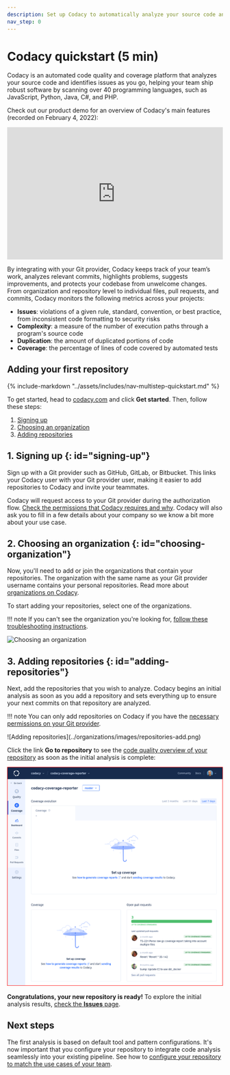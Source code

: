 ```yaml
---
description: Set up Codacy to automatically analyze your source code and identify issues as you go, helping you develop software more efficiently with fewer issues down the line. Codacy notifies you of security issues, code coverage, duplication, and complexity in every commit and pull request.
nav_step: 0
---
```


# Codacy quickstart (5 min)

Codacy is an automated code quality and coverage platform that analyzes your source code and identifies issues as you go, helping your team ship robust software by scanning over 40 programming languages, such as JavaScript, Python, Java, C#, and PHP.

Check out our product demo for an overview of Codacy's main features (recorded on February 4, 2022):

<div style="position: relative; padding-bottom: 61.224489795918366%; height: 0;"><iframe src="https://www.loom.com/embed/c1a408057e5c46eda4e3256eafae1f05" frameborder="0" webkitallowfullscreen mozallowfullscreen allowfullscreen style="position: absolute; top: 0; left: 0; width: 100%; height: 100%;"></iframe></div>

By integrating with your Git provider, Codacy keeps track of your team’s work, analyzes relevant commits, highlights problems, suggests improvements, and protects your codebase from unwelcome changes. From organization and repository level to individual files, pull requests, and commits, Codacy monitors the following metrics across your projects:

-   **Issues**: violations of a given rule, standard, convention, or best practice, from inconsistent code formatting to security risks
-   **Complexity**: a measure of the number of execution paths through a program's source code
-   **Duplication**: the amount of duplicated portions of code
-   **Coverage**: the percentage of lines of code covered by automated tests

## Adding your first repository

{% include-markdown "../assets/includes/nav-multistep-quickstart.md" %}

To get started, head to [<span class="skip-vale">codacy.com</span>](https://www.codacy.com/) and click **Get started**. Then, follow these steps:

1.  [Signing up](#signing-up)
1.  [Choosing an organization](#choosing-organization)
1.  [Adding repositories](#adding-repositories)

## 1. Signing up {: id="signing-up"}

Sign up with a Git provider such as GitHub, GitLab, or Bitbucket. This links your Codacy user with your Git provider user, making it easier to add repositories to Codacy and invite your teammates.

Codacy will request access to your Git provider during the authorization flow. [Check the permissions that Codacy requires and why](which-permissions-does-codacy-need-from-my-account.md). Codacy will also ask you to fill in a few details about your company so we know a bit more about your use case.

## 2. Choosing an organization {: id="choosing-organization"}

Now, you'll need to add or join the organizations that contain your repositories. The organization with the same name as your Git provider username contains your personal repositories. Read more about [organizations on Codacy](../organizations/what-are-organizations.md).

To start adding your repositories, select one of the organizations.

!!! note
    If you can't see the organization you're looking for, [follow these troubleshooting instructions](../faq/troubleshooting/why-cant-i-see-my-organization.md).

![Choosing an organization](../organizations/images/organization-add.png)  

## 3. Adding repositories {: id="adding-repositories"}

Next, add the repositories that you wish to analyze. Codacy begins an initial analysis as soon as you add a repository and sets everything up to ensure your next commits on that repository are analyzed.

!!! note
    You can only add repositories on Codacy if you have the [necessary permissions on your Git provider](../organizations/roles-and-permissions-for-organizations.md).

<!-- TODO PLUTO-368 Validate if this (shared) screenshot is updated -->![Adding repositories](../organizations/images/repositories-add.png)

Click the link **Go to repository** to see the [code quality overview of your repository](../repositories/repository-dashboard.md) as soon as the initial analysis is complete:

![Repository dashboard](../repositories/images/repository-dashboard.png)

**Congratulations, your new repository is ready!** To explore the initial analysis results, [check the **Issues** page](../repositories/issues.md).

## Next steps

The first analysis is based on default tool and pattern configurations. It's now important that you configure your repository to integrate code analysis seamlessly into your existing pipeline. See how to [configure your repository to match the use cases of your team](configuring-your-repository.md).
